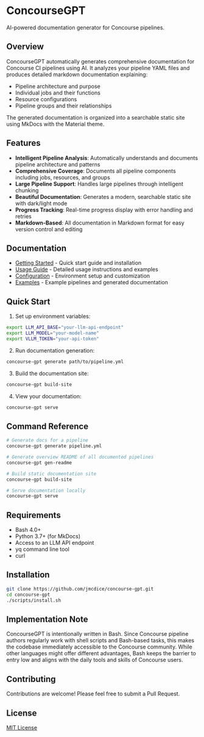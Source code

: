 # ConcourseGPT

AI-powered documentation generator for Concourse pipelines.

## Overview

ConcourseGPT automatically generates comprehensive documentation for Concourse CI pipelines using AI. It analyzes your pipeline YAML files and produces detailed markdown documentation explaining:

- Pipeline architecture and purpose
- Individual jobs and their functions
- Resource configurations
- Pipeline groups and their relationships

The generated documentation is organized into a searchable static site using MkDocs with the Material theme.

## Features

- **Intelligent Pipeline Analysis**: Automatically understands and documents pipeline architecture and patterns
- **Comprehensive Coverage**: Documents all pipeline components including jobs, resources, and groups
- **Large Pipeline Support**: Handles large pipelines through intelligent chunking
- **Beautiful Documentation**: Generates a modern, searchable static site with dark/light mode
- **Progress Tracking**: Real-time progress display with error handling and retries
- **Markdown-Based**: All documentation in Markdown format for easy version control and editing

## Documentation

- [Getting Started](project-docs/getting-started.md) - Quick start guide and installation
- [Usage Guide](project-docs/usage.md) - Detailed usage instructions and examples
- [Configuration](project-docs/configuration.md) - Environment setup and customization
- [Examples](project-docs/examples.md) - Example pipelines and generated documentation

## Quick Start

1. Set up environment variables:
```bash
export LLM_API_BASE="your-llm-api-endpoint"
export LLM_MODEL="your-model-name"
export VLLM_TOKEN="your-api-token"
```

2. Run documentation generation:
```bash
concourse-gpt generate path/to/pipeline.yml
```

3. Build the documentation site:
```bash
concourse-gpt build-site
```

4. View your documentation:
```bash
concourse-gpt serve
```

## Command Reference

```bash
# Generate docs for a pipeline
concourse-gpt generate pipeline.yml

# Generate overview README of all documented pipelines
concourse-gpt gen-readme

# Build static documentation site
concourse-gpt build-site

# Serve documentation locally
concourse-gpt serve
```

## Requirements

- Bash 4.0+
- Python 3.7+ (for MkDocs)
- Access to an LLM API endpoint
- yq command line tool
- curl

## Installation

```bash
git clone https://github.com/jmcdice/concourse-gpt.git
cd concourse-gpt
./scripts/install.sh
```

## Implementation Note

ConcourseGPT is intentionally written in Bash. Since Concourse pipeline authors regularly work with shell scripts and Bash-based tasks, this makes the codebase immediately accessible to the Concourse community. While other languages might offer different advantages, Bash keeps the barrier to entry low and aligns with the daily tools and skills of Concourse users.

## Contributing

Contributions are welcome! Please feel free to submit a Pull Request.

## License

[MIT License](LICENSE)

